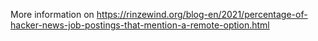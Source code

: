 More information on 
https://rinzewind.org/blog-en/2021/percentage-of-hacker-news-job-postings-that-mention-a-remote-option.html
